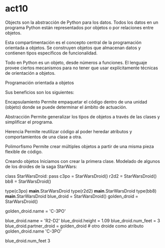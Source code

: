 # act10

Objects son la abstracción de Python para los datos. 
Todos los datos en un programa Python están representados por objetos o por relaciones entre objetos. 

Esta compartimentación es el concepto central de la programación orientada a objetos.
Se construyen objetos que almacenan datos y contienen tipos específicos de funcionalidad.

Todo en Python es un objeto, desde números a funciones. 
El lenguaje provee ciertos mecanismos para no tener que usar explícitamente técnicas de orientación a objetos.

Programación orientada a objetos

Sus beneficios son los siguientes:

Encapsulamiento
Permite empaquetar el código dentro de una unidad (objeto) donde se puede determinar el ámbito de actuación.

Abstracción
Permite generalizar los tipos de objetos a través de las clases y simplificar el programa.

Herencia
Permite reutilizar código al poder heredar atributos y comportamientos de una clase a otra.

Polimorfismo
Permite crear múltiples objetos a partir de una misma pieza flexible de código.


Creando objetos
Iniciamos con crear la primera clase. Modelado de algunos de los droides de la saga StarWars:

class StarWarsDroid:
    pass
c3po = StarWarsDroid()
r2d2 = StarWarsDroid()
bb8 = StarWarsDroid()

type(c3po)
__main__.StarWarsDroid
type(r2d2)
__main__.StarWarsDroid
type(bb8)
__main__.StarWarsDroid
blue_droid = StarWarsDroid()
golden_droid = StarWarsDroid()

golden_droid.name = 'C-3PO'

blue_droid.name = 'R2-D2'
blue_droid.height = 1.09
blue_droid.num_feet = 3
blue_droid.partner_droid = golden_droid  # otro droide como atributo
golden_droid.name
'C-3PO'

blue_droid.num_feet
3
